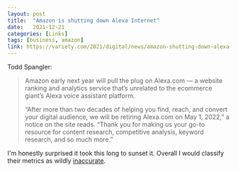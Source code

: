 ```yaml
---
layout: post
title:  "Amazon is shutting down Alexa Internet"
date:   2021-12-21
categories: [Links]
tags: [business, amazon]
link: https://variety.com/2021/digital/news/amazon-shutting-down-alexa-web-ranking-1235129787/
---
```


Todd Spangler:

>Amazon early next year will pull the plug on Alexa.com — a website ranking and analytics service that’s unrelated to the ecommerce giant’s Alexa voice assistant platform.
>
>“After more than two decades of helping you find, reach, and convert your digital audience, we will be retiring Alexa.com on May 1, 2022,” a notice on the site reads. “Thank you for making us your go-to resource for content research, competitive analysis, keyword research, and so much more.”

I'm honestly surprised it took this long to sunset it. Overall I would classify their metrics as wildly [inaccurate](https://neilpatel.com/blog/free-analytics-accuracy/).
